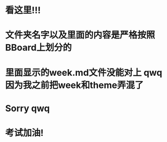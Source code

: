 # 看这里!!!
# 文件夹名字以及里面的内容是严格按照BBoard上划分的
# 里面显示的week.md文件没能对上 qwq 因为我之前把week和theme弄混了
# Sorry qwq
# 考试加油!
